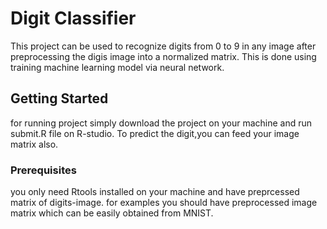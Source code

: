 # Digit Classifier

This project can be used to recognize digits from 0 to 9 in any image after preprocessing the digis image into a normalized matrix. This is done using training machine learning model via neural network.

## Getting Started

for running project simply download the project on your machine and run submit.R file on R-studio. To predict the digit,you can feed your image matrix also.

### Prerequisites

you only need Rtools installed on your machine and have preprcessed matrix of digits-image. 
for examples you should have preprocessed image matrix which can be easily obtained from MNIST. 


